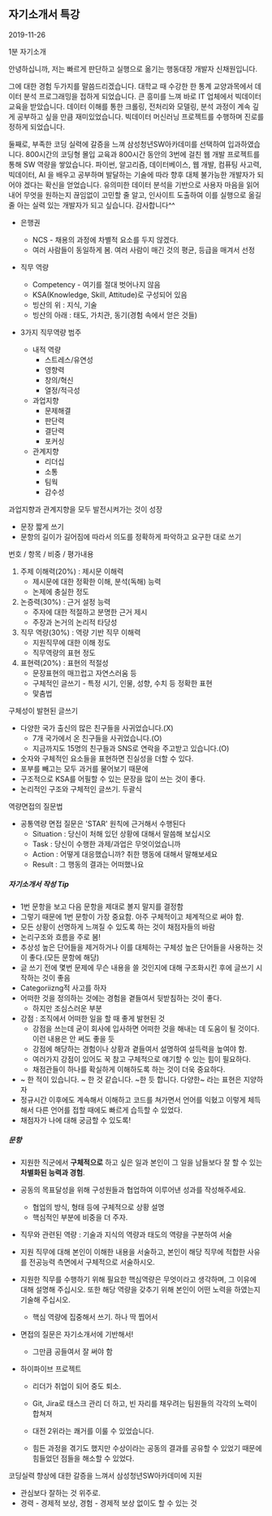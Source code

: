 ## 자기소개서 특강

2019-11-26

1분 자기소개



안녕하십니까, 저는 빠르게 판단하고 실행으로 옮기는 행동대장 개발자 신채원입니다.

그에 대한 경험 두가지를 말씀드리겠습니다. 대학교  때 수강한 한 통계 교양과목에서 데이터 분석 프로그래밍을 접하게 되었습니다. 큰 흥미를 느껴 바로 IT 업체에서 빅데이터 교육을 받았습니다. 데이터 이해를 통한 크롤링, 전처리와 모델링, 분석 과정이 계속 깊게 공부하고 싶을 만큼 재미있었습니다. 빅데이터 머신러닝 프로젝트를 수행하며 진로를 정하게 되었습니다.

둘째로, 부족한 코딩 실력에 갈증을 느껴 삼성청년SW아카데미를 선택하여 입과하였습니다. 800시간의 코딩형 몰입 교육과 800시간 동안의 3번에 걸친 웹 개발 프로젝트를 통해 SW 역량을 쌓았습니다. 파이썬, 알고리즘, 데이터베이스, 웹 개발, 컴퓨팅 사고력, 빅데이터, AI 을 배우고 공부하며 발달하는 기술에 따라 향후 대체 불가능한  개발자가 되어야 겠다는 확신을 얻었습니다. 유의미한 데이터 분석을 기반으로 사용자 마음을 읽어내어 무엇을 원하는지 끊임없이 고민할 줄 알고, 인사이트 도출하여 이를 실행으로 옮길 줄 아는 실력 있는 개발자가 되고 싶습니다.  감사합니다^^



* 은행권
  * NCS - 채용의 과정에 차별적 요소를 두지 않겠다.
  * 여러 사람들이 동일하게 봄. 여러 사람이 매긴 것의 평균, 등급을 매겨서 선정



* 직무 역량
  * Competency - 여기를 절대 벗어나지 않음
  * KSA(Knowledge, Skill, Attitude)로 구성되어 있음
  * 빙산의 위 : 지식, 기술
  * 빙산의 아래 : 태도, 가치관, 동기(경험 속에서 얻은 것들)



* 3가지 직무역량 범주
  * 내적 역량
    * 스트레스/유연성
    * 영향력
    * 창의/혁신
    * 열정/적극성
  * 과업지향
    * 문제해결
    * 판단력
    * 결단력
    * 포커싱
  * 관계지향
    * 리더십
    * 소통
    * 팀웍
    * 감수성

과업지향과 관계지향을 모두 발전시켜가는 것이 성장



* 문장 짧게 쓰기
* 문항의 길이가 길어짐에 따라서 의도를 정확하게 파악하고 요구한 대로 쓰기





번호 / 항목 / 비중 / 평가내용

1. 주제 이해력(20%) : 제시문 이해력
   * 제시문에 대한 정확한 이해, 분석(독해) 능력
   * 논제에 충실한 정도
2. 논증력(30%) : 근거 설정 능력
   * 주자에 대한 적절하고 분명한 근거 제시
   * 주장과 논거의 논리적 타당성
3. 직무 역량(30%) : 역량 기반 직무 이해력
   * 지원직무에 대한 이해 정도
   * 직무역량의 표현 정도
4. 표현력(20%) : 표현의 적절성
   * 문장표현의 매끄럽고 자연스러움 등
   * 구체적인 글쓰기 - 특정 시기, 인물, 성향, 수치 등 정확한 표현
   * 맟춤법





구체성이 발현된 글쓰기 

* 다양한 국가 출신의 많은 친구들을 사귀었습니다.(X)
  * 7개 국가에서 온 친구들을 사귀었습니다.(O)
  * 지금까지도 15명의 친구들과 SNS로 연락을 주고받고 있습니다.(O)
* 숫자와 구체적인 요소들을 표현하면 진실성을 더할 수 있다.
* 포부를 빼고는 모두 과거를 물어보기 때문에
* 구조적으로 KSA를 어필할 수 있는 문장을 많이 쓰는 것이 좋다. 
* 논리적인 구조와 구체적인 글쓰기. 두괄식



역량면접의 질문법

* 공통역량 면접 질문은 'STAR' 원칙에 근거해서 수행된다
  * Situation : 당신이 처해 있던 상황에 대해서 말씀해 보십시오
  * Task : 당신이 수행한 과제/과업은 무엇이었습니까
  * Action : 어떻게 대응했습니까? 취한 행동에 대해서 말해보세요
  * Result : 그 행동의 결과는 어떠했나요



##### 자기소개서 작성 Tip

* 1번 문항을 보고 다음 문항을 제대로 볼지 말지를 결정함
* 그렇기 때문에 1번 문항이 가장 중요함. 아주 구체적이고 체계적으로 써야 함.
* 모든 상황이 선명하게 느껴질 수 있도록 하는 것이 채점자들의 바람
* 논리구조와 흐름을 주로 봄!
* 추상성 높은 단어들을 제거하거나 이를 대체하는 구체성 높은 단어들을 사용하는 것이 좋다.(모든 문항에 해당)
* 글 쓰기 전에 몇번 문제에 무슨 내용을 쓸 것인지에 대해 구조화시킨 후에 글쓰기 시작하는 것이 좋음
* Categoriizng적 사고를 하자
* 어떠한 것을 정의하는 것에는 경험을 곁들여서 뒷받침하는 것이 좋다.
  * 하지만 조심스러운 부분
* 강점 : 조직에서 어떠한 일을 할 때 좋게 발현된 것
  * 강점을 쓰는데 굳이 회사에 입사하면 어떠한 것을 해내는 데 도움이 될 것이다. 이런 내용은 안 써도 좋을 듯
  * 강점에 해당하는 경험이나 상황과 곁들여서 설명하여 설득력을 높여야 함.
  * 여러가지 강점이 있어도 꾹 참고 구체적으로 얘기할 수 있는 힘이 필요하다.
  * 채점관들이 하나를 확실하게 이해하도록 하는 것이 더욱 중요하다.
* ~ 한 적이 있습니다. ~ 한 것 같습니다. ~한 듯 합니다. 다양한~ 라는 표현은 지양하자
* 정규시간 이후에도 계속해서 이해하고 코드를 쳐가면서 언어를 익혔고 이렇게 체득해서 다른 언어를 접할 때에도 빠르게 습득할 수 있었다.
* 채점자가 나에 대해 궁금할 수 있도록!



##### 문항

* 지원한 직군에서 **구체적으로** 하고 싶은 일과 본인이 그 일을 남들보다 잘 할 수 있는 **차별화된 능력과 경험**.
* 공동의 목표달성을 위해 구성원들과 협업하여 이루어낸 성과를 작성해주세요.
  * 협업의 방식, 형태 등에 구체적으로 상황 설명
  * 핵심적인 부분에 비중을 더 주자.
* 직무와 관련된 역량 : 기술과 지식의 역량과 태도의 역량을 구분하여 서술
* 지원 직무에 대해 본인이 이해한 내용을 서술하고, 본인이 해당 직무에 적합한 사유를 전공능력 측면에서 구체적으로 서술하시오.
* 지원한 직무를 수행하기 위해 필요한 핵심역량은
  무엇이라고 생각하며, 그 이유에 대해 설명해 주십시오. 또한
  해당 역량을 갖추기 위해 본인이 어떤 노력을 하였는지 기술해 주십시오. 
  * 핵심 역량에 집중해서 쓰기. 하나 딱 찝어서
* 면접의 질문은 자기소개서에 기반해서!
  * 그만큼 공들여서 잘 써야 함



* 하이파이브 프로젝트

  * 리더가 취업이 되어 중도 퇴소.

  * Git, Jira로 태스크 관리 더 하고, 빈 자리를 채우려는 팀원들의 각각의 노력이 합쳐져

  * 대전 2위라는 쾌거를 이룰 수 있었습니다.

  * 힘든 과정을 겪기도 했지만 수상이라는 공동의 결과를 공유할 수 있었기 때문에 힘들었던 점들을 해소할 수 있었다.


코딩실력 향상에 대한 갈증을 느껴서 삼성청년SW아카데미에 지원

* 관심보다 잘하는 것 위주로.
* 경력 - 경제적 보상, 경험 - 경제적 보상 없이도 할 수 있는 것

